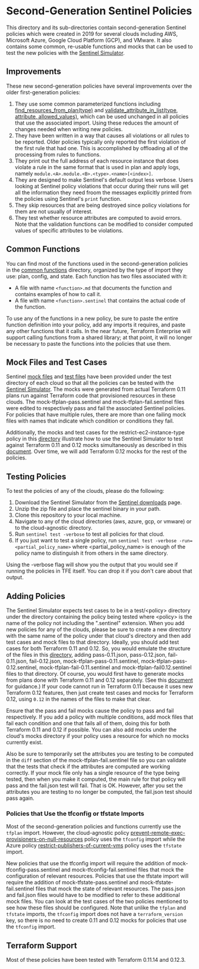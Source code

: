 # Second-Generation Sentinel Policies

This directory and its sub-directories contain second-generation Sentinel policies which were created in 2019 for several clouds including AWS, Microsoft Azure, Google Cloud Platform (GCP), and VMware. It also contains some common, re-usable functions and mocks that can be used to test the new policies with the [Sentinel Simulator](https://docs.hashicorp.com/sentinel/commands).

## Improvements
These new second-generation policies have several improvements over the older first-generation policies:
1. They use some common parameterized functions including [find_resources_from_plan(type)](./common-functions/plan/find_resources_from_plan.md) and [validate_attribute_in_list(type, attribute, allowed_values)](./common-functions/plan/validate_attribute_in_list.md), which can be used unchanged in all policies that use the associated import. Using these reduces the amount of changes needed when writing new policies.
1. They have been written in a way that causes all violations or all rules to be reported. Older policies typically only reported the first violation of the first rule that had one. This is accomplished by offloading all of the processing from rules to functions.
1. They print out the full address of each resource instance that does violate a rule in the same format that is used in plan and apply logs, namely `module.<A>.module.<B>.<type>.<name>[<index>]`.
1. They are designed to make Sentinel's default output less verbose. Users looking at Sentinel policy violations that occur during their runs will get all the information they need froom the messages explicitly printed from the policies using Sentinel's `print` function.
1. They skip resources that are being destroyed since policy violations for them are not usually of interest.
1. They test whether resource attributes are computed to avoid errors. Note that the validation functions can be modified to consider computed values of specific attributes to be violations.

## Common Functions
You can find most of the functions  used in the second-generation policies in the [common functions](./common-functions) directory, organized by the type of import they use: plan, config, and state.  Each function has two files associated with it:
* A file with name `<function>.md` that documents the function and contains examples of how to call it.
* A file with name `<function>.sentinel` that contains the actual code of the function.

To use any of the functions in a new policy, be sure to paste the entire function definition into your policy, add any imports it requires, and paste any other functions that it calls.  In the near future, Terraform Enterprise will support calling functions from a shared library; at that point, it will no longer be necessary to paste the functions into the policies that use them.

## Mock Files and Test Cases
Sentinel [mock files](https://www.terraform.io/docs/enterprise/sentinel/mock.html) and [test files](https://docs.hashicorp.com/sentinel/commands/config#test-cases) have been provided under the test directory of each cloud so that all the policies can be tested with the [Sentinel Simulator](https://docs.hashicorp.com/sentinel/commands). The mocks were generated from actual Terraform 0.11 plans run against Terraform code that provisioned resources in these clouds. The mock-tfplan-pass.sentinel and mock-tfplan-fail.sentinel files were edited to respectively pass and fail the associated Sentinel policies. For policies that have multiple rules, there are more than one failing mock files with names that indicate which condition or conditions they fail.

Additionally, the mocks and test cases for the restrict-ec2-instance-type policy in this [directory](./aws/test/restrict-ec2-instance-type) illustrate how to use the Sentinel Simulator to test against Terraform 0.11 and 0.12 mocks simultaneously as described in this [document](https://www.terraform.io/docs/enterprise/sentinel/sentinel-tf-012.html#generating-mock-data-for-both-terraform-versions).  Over time, we will add Terraform 0.12 mocks for the rest of the policies.

## Testing Policies
To test the policies of any of the clouds, please do the following:
1. Download the Sentinel Simulator from the [Sentinel downloads](https://docs.hashicorp.com/sentinel/downloads) page.
1. Unzip the zip file and place the sentinel binary in your path.
1. Clone this repository to your local machine.
1. Navigate to any of the cloud directories (aws, azure, gcp, or vmware) or to the cloud-agnostic directory.
1. Run `sentinel test -verbose` to test all policies for that cloud.
1. If you just want to test a single policy, run `sentinel test -verbose -run=<partial_policy_name>` where \<partial_policy_name\> is enough of the policy name to distinguish it from others in the same directory.

Using the -verbose flag will show you the output that you would see if running the policies in TFE itself. You can drop it if you don't care about that output.

## Adding Policies
The Sentinel Simulator expects test cases to be in a test/\<policy\> directory under the directory containing the policy being tested where \<policy\> is the name of the policy not including the ".sentinel" extension. When you add new policies for any of the clouds, please be sure to create a new directory with the same name of the policy under that cloud's directory and then add test cases and mock files to that directory. Ideally, you should add test cases for both Terraform 0.11 and 0.12. So, you would emulate the structure of the files in this [directory](./aws/test/restrict-ec2-instance-type), adding pass-0.11.json, pass-0.12.json, fail-0.11.json, fail-0.12.json, mock-tfplan-pass-0.11.sentinel, mock-tfplan-pass-0.12.sentinel, mock-tfplan-fail-0.11.sentinel and mock-tfplan-fail0.12.sentinel files to that directory. Of course, you would first have to generate mocks from plans done with Terraform 0.11 and 0.12 separately. (See this [document](https://www.terraform.io/docs/enterprise/sentinel/sentinel-tf-012.html#generating-mock-data-for-both-terraform-versions) for guidance.) If your code cannot run in Terraform 0.11 because it uses new Terraform 0.12 features, then just create test cases and mocks for Terraform 0.12, using `0.12` in the names of the files to make that clear.

Ensure that the pass and fail mocks cause the policy to pass and fail respectively. If you add a policy with multiple conditions, add mock files that fail each condition and one that fails all of them, doing this for both Terraform 0.11 and 0.12 if possible. You can also add mocks under the cloud's mocks directory if your policy uses a resource for which no mocks currently exist.

Also be sure to temporarily set the attributes you are testing to be computed in the `diff` section of the mock-tfplan-fail.sentinel file so you can validate that the tests that check if the attributes are computed are working correctly. If your mock file only has a single resource of the type being tested, then when you make it computed, the main rule for that policy will pass and the fail.json test will fail. That is OK. However, after you set the attributes you are testing to no longer be computed, the fail.json test should pass again.

### Policies that Use the tfconfig or tfstate Imports
Most of the second-generation policies and functions currently use the `tfplan` import. However, the cloud-agnostic policy [prevent-remote-exec-provisioners-on-null-resources](./cloud-agnostic/prevent-remote-exec-provisioners-on-null-resources.sentinel) policy uses the `tfconfig` import while the Azure policy [restrict-publishers-of-current-vms](./azure/restrict-publishers-of-current-vms.sentinel) policy uses the `tfstate` import.

New policies that use the tfconfig import will require the addition of mock-tfconfig-pass.sentinel and  mock-tfconfig-fail.sentinel files that mock the configuration of relevant resources. Policies that use the tfstate import will require the addition of mock-tfstate-pass.sentinel and mock-tfstate-fail.sentinel files that mock the state of relevant resources. The pass.json and fail.json files would have to be modified to refer to these additional mock files. You can look at the test cases of the two policies mentioned to see how these files should be configured. Note that unlike the `tfplan` and `tfstate` imports, the `tfconfig` import does not have a `terraform_version` key, so there is no need to create 0.11 and 0.12 mocks for policies that use the `tfconfig` import.

## Terraform Support
Most of these policies have been tested with Terraform 0.11.14 and 0.12.3.
